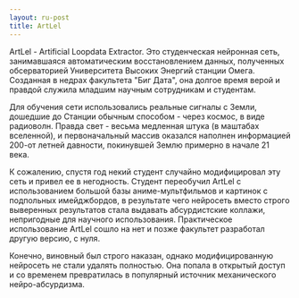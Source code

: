 ```yaml
---
layout: ru-post
title: ArtLel
---
```


ArtLel - Artificial Loopdata Extractor.
Это студенческая нейронная сеть, занимавшаяся автоматическим восстановлением данных, полученных обсерваторией Университета Высоких Энергий станции Омега. Созданная в недрах факультета "Биг Дата", она долгое время верой и правдой служила младшим научным сотрудникам и студентам.

Для обучения сети использовались реальные сигналы с Земли, дошедшие до Станции обычным способом - через космос, в виде радиоволн. Правда свет - весьма медленная штука (в маштабах вселенной), и первоначальный массив оказался наполнен информацией 200-от летней давности, покинувшей Землю примерно в начале 21 века.

К сожалению, спустя год некий студент случайно модифицировал эту сеть и привел ее в негодность. Студент переобучил ArtLel с использованием большой базы аниме-мультфильмов и картинок с подпольных имейджбордов, в результате чего нейросеть вместо строго выверенных результатов стала выдавать абсурдистские коллажи, непригодные для научного использования. Практическое использование ArtLel сошло на нет и позже факультет разработал другую версию, с нуля.

Конечно, виновный был строго наказан, однако модифицированную нейросеть не стали удалять полностью. Она попала в открытый доступ и со временем превратилась в популярный источник механического нейро-абсурдизма.
